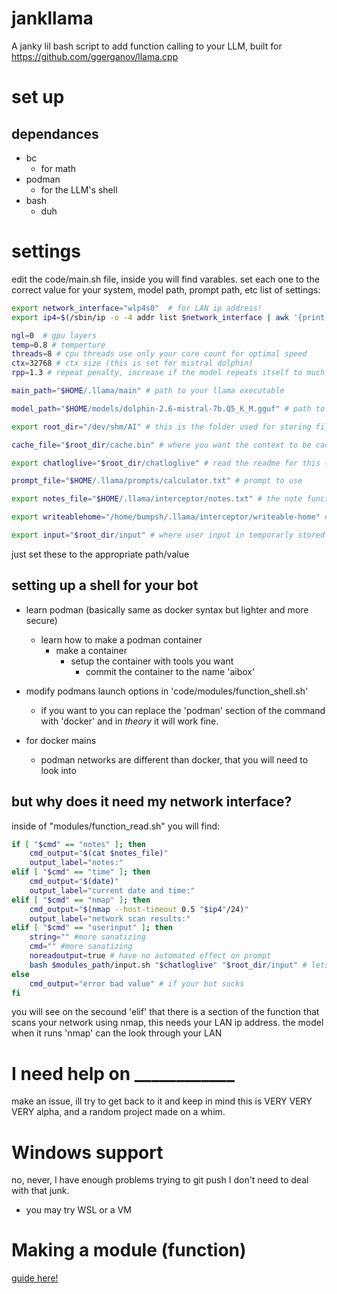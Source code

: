 # jankllama
A janky lil bash script to add function calling to your LLM, built for https://github.com/ggerganov/llama.cpp


# set up

## dependances
- bc 
    - for math
- podman
    - for the LLM's shell
- bash
    - duh

# settings
edit the code/main.sh file, inside you will find varables.
set each one to the correct value for your system, model path, prompt path, etc
list of settings:
```bash
export network_interface="wlp4s0"  # for LAN ip address!
export ip4=$(/sbin/ip -o -4 addr list $network_interface | awk '{print $4}' | cut -d/ -f1)

ngl=0  # gpu layers
temp=0.8 # temperture
threads=8 # cpu threads use only your core count for optimal speed
ctx=32768 # ctx size (this is set for mistral dolphin)
rpp=1.3 # repeat penalty, increase if the model repeats itself to much

main_path="$HOME/.llama/main" # path to your llama executable

model_path="$HOME/models/dolphin-2.6-mistral-7b.Q5_K_M.gguf" # path to your model

export root_dir="/dev/shm/AI" # this is the folder used for storing files, you should keep it at default

cache_file="$root_dir/cache.bin" # where you want the context to be cached

export chatloglive="$root_dir/chatloglive" # read the readme for this (it might not be documented yet)

prompt_file="$HOME/.llama/prompts/calculator.txt" # prompt to use

export notes_file="$HOME/.llama/interceptor/notes.txt" # the note function requires prompt engineering for the model to use it well (WIP)

export writeablehome="/home/bumpsh/.llama/interceptor/writeable-home" # this will give the bots shell a writable folder to use inside of the container in /root

export input="$root_dir/input" # where user input in temporarly stored

```
just set these to the appropriate path/value


## setting up a shell for your bot
- learn podman (basically same as docker syntax but lighter and more secure)
    - learn how to make a podman container
        - make a container
            - setup the container with tools you want
                - commit the container to the name 'aibox'

- modify podmans launch options in 'code/modules/function_shell.sh'
    - if you want to you can replace the 'podman' section of the command with 'docker' and in *theory* it will work fine.
- for docker mains
    - podman networks are different than docker, that you will need to look into

## but why does it need my network interface?
inside of "modules/function_read.sh" you will find:

```bash
if [ "$cmd" == "notes" ]; then
    cmd_output="$(cat $notes_file)"
    output_label="notes:"
elif [ "$cmd" == "time" ]; then
    cmd_output="$(date)"
    output_label="current date and time:"
elif [ "$cmd" == "nmap" ]; then
    cmd_output="$(nmap --host-timeout 0.5 "$ip4"/24)"
    output_label="network scan results:"
elif [ "$cmd" == "userinput" ]; then
    string="" #more sanatizing
    cmd="" #more sanatizing
    noreadoutput=true # have no automated effect on prompt
    bash $modules_path/input.sh "$chatloglive" "$root_dir/input" # lets user modify context file before passing it to model
else
    cmd_output="error bad value" # if your bot sucks
fi

```

you will see on the secound 'elif' that there is a section of the function that scans your network using nmap, this needs your LAN ip address.
the model when it runs '<read>nmap</read>' can the look through your LAN

# I need help on ____________
make an issue, ill try to get back to it and keep in mind this is VERY VERY VERY alpha, and a random project made on a whim.

# Windows support
no, never, I have enough problems trying to git push I don't need to deal with that junk.
    
- you may try WSL or a VM

# Making a module (function)

[guide here!](docs/modules.md)